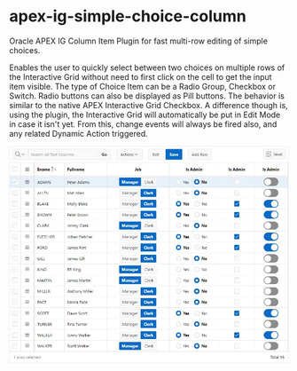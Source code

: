 # apex-ig-simple-choice-column
Oracle APEX IG Column Item Plugin for fast multi-row editing of simple choices.

Enables the user to quickly select between two choices on multiple rows of the Interactive Grid without need to first click on the cell to get the input item visible. The type of Choice Item can be a Radio Group, Checkbox or Switch. Radio buttons can also be displayed as Pill buttons. The behavior is similar to the native APEX Interactive Grid Checkbox. A difference though is, using the plugin, the Interactive Grid will automatically be put in Edit Mode in case it isn't yet. From this, change events will always be fired also, and any related Dynamic Action triggered.

![image](https://github.com/kekema/apex-ig-simple-choice-column/blob/main/ig-simplechoicecolumn.jpg)
